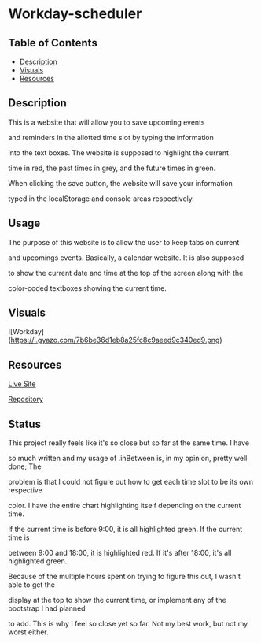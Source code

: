 # Workday-scheduler

## Table of Contents
- [Description](#description)
- [Visuals](#visuals)
- [Resources](#resources)

## Description

This is a website that will allow you to save upcoming events

and reminders in the allotted time slot by typing the information

into the text boxes. The website is supposed to highlight the current

time in red, the past times in grey, and the future times in green.

When clicking the save button, the website will save your information

typed in the localStorage and console areas respectively.

## Usage

The purpose of this website is to allow the user to keep tabs on current

and upcomings events. Basically, a calendar website. It is also supposed

to show the current date and time at the top of the screen along with the

color-coded textboxes showing the current time. 

## Visuals
![Workday] (https://i.gyazo.com/7b6be36d1eb8a25fc8c9aeed9c340ed9.png)

## Resources

[Live Site](https://nicklthompson.github.io/password-randomizer/)

[Repository](https://github.com/NickLThompson/password-randomizer)

## Status

This project really feels like it's so close but so far at the same time. I have 

so much written and my usage of .inBetween is, in my opinion, pretty well done; The

problem is that I could not figure out how to get each time slot to be its own respective

color. I have the entire chart highlighting itself depending on the current time. 

If the current time is before 9:00, it is all highlighted green. If the current time is

between 9:00 and 18:00, it is highlighted red. If it's after 18:00, it's all highlighted green.

Because of the multiple hours spent on trying to figure this out, I wasn't able to get the 

display at the top to show the current time, or implement any of the bootstrap I had planned 

to add. This is why I feel so close yet so far. Not my best work, but not my worst either. 